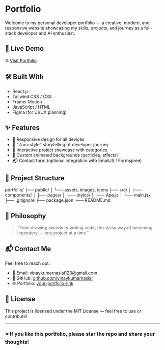 # Portfolio

Welcome to my personal developer portfolio — a creative, modern, and responsive website showcasing my skills, projects, and journey as a full-stack developer and AI enthusiast.

## 🚀 Live Demo

🌐 [Visit Portfolio](https://your-portfolio-link.com)

## 🛠️ Built With

- React.js
- Tailwind CSS / CSS
- Framer Motion
- JavaScript / HTML
- Figma (for UI/UX planning)

## ✨ Features

- 🎯 Responsive design for all devices
- 🧠 "Zoro-style" storytelling of developer journey
- 💼 Interactive project showcase with categories
- 🌌 Custom animated backgrounds (particles, effects)
- 📬 Contact form (optional integration with EmailJS / Formspree)

## 📂 Project Structure

portfolio/
├── public/
│ └── assets, images, icons
├── src/
│ ├── components/
│ ├── pages/
│ ├── styles/
│ ├── App.js
│ └── main.jsx
├── .gitignore
├── package.json
└── README.md



## 🧠 Philosophy

> "From drawing swords to writing code, this is my way of becoming legendary — one project at a time."


## 📬 Contact Me

Feel free to reach out:

- 📧 Email: vinaykumarnaslai123@gmail.com  
- 🐙 GitHub: [github.com/vinaykumarnaslai](https://github.com/vinaykumarnaslai)  
- 🌐 Portfolio: [your-portfolio-link](https://your-portfolio-link.com)

## 📝 License

This project is licensed under the MIT License — feel free to use or contribute!

---

### ⭐️ If you like this portfolio, please star the repo and share your thoughts!

